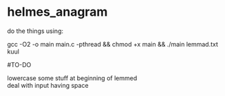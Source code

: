# helmes_anagram


do the things using:

gcc -O2 -o main main.c -pthread && chmod +x main && ./main lemmad.txt kuul

#TO-DO

lowercase some stuff at beginning of lemmed  
deal with input having space
